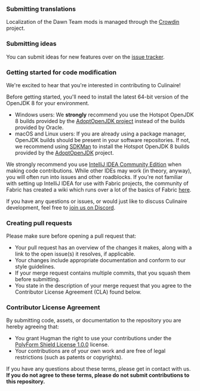 ### Submitting translations
Localization of the Dawn Team mods is managed through the [Crowdin](https://crowdin.com/project/dawnteam) project.

### Submitting ideas
You can submit ideas for new features over on the [issue tracker](https://github.com/DawnTeamMC/Culinaire/issues).

### Getting started for code modification
We're excited to hear that you're interested in contributing to Culinaire!

Before getting started, you'll need to install the latest 64-bit version of the OpenJDK 8 for your environment.
- Windows users: We **strongly** recommend you use the Hotspot OpenJDK 8 builds provided by the [AdoptOpenJDK project](https://adoptopenjdk.net/) instead of the builds provided by Oracle.
- macOS and Linux users: If you are already using a package manager, OpenJDK builds should be present in your software repositories. If not, we recommend using [SDKMan](https://sdkman.io/) to install the Hotspot OpenJDK 8 builds provided by the [AdoptOpenJDK](https://adoptopenjdk.net/) project.

We strongly recommend you use [IntelliJ IDEA Community Edition](https://www.jetbrains.com/idea/) when making code contributions. While other IDEs may work (in theory, anyway), you will often run into issues and other roadblocks. If you're not familiar with setting up IntelliJ IDEA for use with Fabric projects, the community of Fabric has created a wiki which runs over a lot of the basics of Fabric [here](https://fabricmc.net/wiki/doku.php).

If you have any questions or issues, or would just like to discuss Culinaire development, feel free to [join us on Discord](https://discord.gg/8ksTVJu).

### Creating pull requests
Please make sure before opening a pull request that:

- Your pull request has an overview of the changes it makes, along with a link to the open issue(s) it resolves, if applicable.
- Your changes include appropriate documentation and conform to our style guidelines.
- If your merge request contains multiple commits, that you squash them before submitting.
- You state in the description of your merge request that you agree to the Contributor License Agreement (CLA) found below.

### Contributor License Agreement
By submitting code, assets, or documentation to the repository you are hereby agreeing that:

- You grant Hugman the right to use your contributions under the [PolyForm Shield License 1.0.0](https://polyformproject.org/licenses/shield/1.0.0) license.
- Your contributions are of your own work and are free of legal restrictions (such as patents or copyrights).

If you have any questions about these terms, please get in contact with us.  
**If you do not agree to these terms, please do not submit contributions to this repository.**